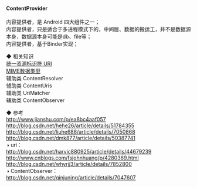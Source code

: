 #### ContentProvider  

内容提供者，是 Android 四大组件之一；  
内容提供者，只是适合于多进程模式下的，中间层、数据的搬运工，并不是数据源本身，数据源本身可能是db、file等；  
内容提供者，基于Binder实现；  

◆ 相关知识  
[统一资源标识符 URI](library/URI.md)    
[MIME数据类型](library/MIME.md)    
辅助类 ContentResolver  
辅助类 ContentUris  
辅助类 UriMatcher  
辅助类 ContentObserver  


◆ 参考  
http://www.jianshu.com/p/ea8bc4aaf057  
http://blog.csdn.net/hehe26/article/details/51784355  
http://blog.csdn.net/liuhe688/article/details/7050868  
http://blog.csdn.net/dmk877/article/details/50387741  
◑ uri：  
http://blog.csdn.net/harvic880925/article/details/44679239  
http://www.cnblogs.com/fsjohnhuang/p/4280369.html  
http://blog.csdn.net/whyrjj3/article/details/7852800  
◑ ContentObserver：  
http://blog.csdn.net/qinjuning/article/details/7047607  
